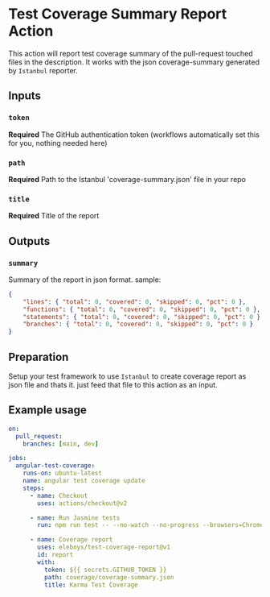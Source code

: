 # Test Coverage Summary Report Action

This action will report test coverage summary of the pull-request touched files in the description. It works with the json coverage-summary generated by `Istanbul` reporter.

## Inputs

### `token`
**Required** The GitHub authentication token (workflows automatically set this for you, nothing needed here)

### `path`
**Required** Path to the Istanbul 'coverage-summary.json' file in your repo

### `title`
**Required** Title of the report 


## Outputs

### `summary`
Summary of the report in json format. sample:
```json
{
    "lines": { "total": 0, "covered": 0, "skipped": 0, "pct": 0 },
    "functions": { "total": 0, "covered": 0, "skipped": 0, "pct": 0 },
    "statements": { "total": 0, "covered": 0, "skipped": 0, "pct": 0 },
    "branches": { "total": 0, "covered": 0, "skipped": 0, "pct": 0 }
}
```

## Preparation
Setup your test framework to use `Istanbul` to create coverage report as json file and thats it. just feed that file to this action as an input.

## Example usage

```yml
on:
  pull_request:
    branches: [main, dev]

jobs:
  angular-test-coverage:
    runs-on: ubuntu-latest
    name: angular test coverage update
    steps:
      - name: Checkout
        uses: actions/checkout@v2

      - name: Run Jasmine tests
        run: npm run test -- --no-watch --no-progress --browsers=ChromeHeadlessCI

      - name: Coverage report
        uses: eleboys/test-coverage-report@v1
        id: report
        with:
          token: ${{ secrets.GITHUB_TOKEN }}
          path: coverage/coverage-summary.json
          title: Karma Test Coverage
```